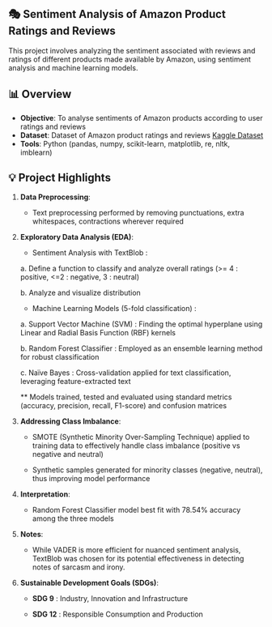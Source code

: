 ## 🎭 Sentiment Analysis of Amazon Product Ratings and Reviews
This project involves analyzing the sentiment associated with reviews and ratings of different products made available by Amazon, using sentiment analysis and machine learning models.

## 📊 Overview

* **Objective**: To analyse sentiments of Amazon products according to user ratings and reviews
* **Dataset**: Dataset of Amazon product ratings and reviews [Kaggle Dataset](https://www.kaggle.com/datasets/tarkkaanko/amazon/data)
* **Tools**: Python (pandas, numpy, scikit-learn, matplotlib, re, nltk, imblearn)

## 💡 Project Highlights

1.  **Data Preprocessing**:
    * Text preprocessing performed by removing punctuations, extra whitespaces, contractions wherever required
2.  **Exploratory Data Analysis (EDA)**:
    * Sentiment Analysis with TextBlob :
    
    a. Define a function to classify and analyze overall ratings (>= 4 : positive, <=2 : negative, 3 : neutral)
    
    b. Analyze and visualize distribution
    
    * Machine Learning Models (5-fold classification) :
    
    a. Support Vector Machine (SVM) : Finding the optimal hyperplane using Linear and Radial Basis Function (RBF) kernels
    
    b. Random Forest Classifier : Employed as an ensemble learning method for robust classification
    
    c. Naïve Bayes : Cross-validation applied for text classification, leveraging feature-extracted text
    
    ** Models trained, tested and evaluated using standard metrics (accuracy, precision, recall, F1-score) and confusion matrices
3.  **Addressing Class Imbalance**:
    * SMOTE (Synthetic Minority Over-Sampling Technique) applied to training data to effectively handle class imbalance (positive vs negative and neutral)
   
    * Synthetic samples generated for minority classes (negative, neutral), thus improving model performance
4.  **Interpretation**:
    * Random Forest Classifier model best fit with 78.54% accuracy among the three models
5.  **Notes**:
    * While VADER is more efficient for nuanced sentiment analysis, TextBlob was chosen for its potential effectiveness in detecting notes of sarcasm and irony.
6.  **Sustainable Development Goals (SDGs)**:
    * **SDG 9** : Industry, Innovation and Infrastructure
   
    * **SDG 12** : Responsible Consumption and Production 
